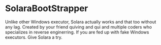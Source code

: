# SolaraBootStrapper
Unlike other Windows executor, Solara actually works and that too without any lag. Created by your friend quiving and qui and multiple coders who specializes in reverse enginerring.  If you are fed up with fake Windows executors. Give Solara a try. 
